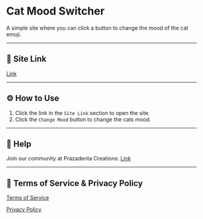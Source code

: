 # Cat Mood Switcher

A simple site where you can click a button to change the mood of the cat emoji.

---

## 🔗 Site Link

[Link](https://adamant-process.github.io/Cat-Mood-Switcher)

---

## ⚙️ How to Use

1. Click the link in the `Site Link` section to open the site.
2. Click the `Change Mood` button to change the cats mood.

---

## 📄 Help

Join our community at Prazadenta Creations: [Link](https://discord.gg/pV5NqjXtgE)

---

## 📃 Terms of Service & Privacy Policy

[Terms of Service](https://github.com/adamant-process/Prazadenta-Creations-TOS-PP/blob/main/terms.txt)

[Privacy Policy](https://github.com/adamant-process/Prazadenta-Creations-TOS-PP/blob/main/privacy.txt)
